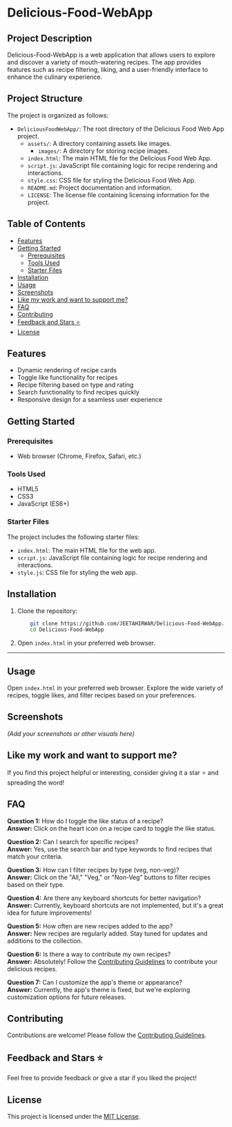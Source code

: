 # Delicious-Food-WebApp

## Project Description

Delicious-Food-WebApp is a web application that allows users to explore and discover a variety of mouth-watering recipes. The app provides features such as recipe filtering, liking, and a user-friendly interface to enhance the culinary experience.

## Project Structure

The project is organized as follows:

- `DeliciousFoodWebApp/`: The root directory of the Delicious Food Web App project.
  - `assets/`: A directory containing assets like images.
    - `images/`: A directory for storing recipe images.
  - `index.html`: The main HTML file for the Delicious Food Web App.
  - `script.js`: JavaScript file containing logic for recipe rendering and interactions.
  - `style.css`: CSS file for styling the Delicious Food Web App.
  - `README.md`: Project documentation and information.
  - `LICENSE`: The license file containing licensing information for the project.



## Table of Contents

- [Features](#features)
- [Getting Started](#getting-started)
  - [Prerequisites](#prerequisites)
  - [Tools Used](#tools-used)
  - [Starter Files](#starter-files)
- [Installation](#installation)
- [Usage](#usage)
- [Screenshots](#screenshots)
- [Like my work and want to support me?](#like-my-work-and-want-to-support-me)
- [FAQ](#faq)
- [Contributing](#contributing)
- [Feedback and Stars ⭐](#feedback-and-stars-)
- [License](#license)

## Features

- Dynamic rendering of recipe cards
- Toggle like functionality for recipes
- Recipe filtering based on type and rating
- Search functionality to find recipes quickly
- Responsive design for a seamless user experience

## Getting Started

### Prerequisites

- Web browser (Chrome, Firefox, Safari, etc.)

### Tools Used

- HTML5
- CSS3
- JavaScript (ES6+)

### Starter Files

The project includes the following starter files:

- `index.html`: The main HTML file for the web app.
- `script.js`: JavaScript file containing logic for recipe rendering and interactions.
- `style.js`: CSS file for styling the web app.

## Installation

1. Clone the repository:

    ```bash
        git clone https://github.com/JEETAHIRWAR/Delicious-Food-WebApp.git
        cd Delicious-Food-WebApp

2. Open `index.html` in your preferred web browser.

---

## Usage

Open `index.html` in your preferred web browser. Explore the wide variety of recipes, toggle likes, and filter recipes based on your preferences.

## Screenshots

*(Add your screenshots or other visuals here)*

## Like my work and want to support me?

If you find this project helpful or interesting, consider giving it a star ⭐ and spreading the word!


## FAQ

**Question 1:** How do I toggle the like status of a recipe?  
**Answer:** Click on the heart icon on a recipe card to toggle the like status.

**Question 2:** Can I search for specific recipes?  
**Answer:** Yes, use the search bar and type keywords to find recipes that match your criteria.

**Question 3:** How can I filter recipes by type (veg, non-veg)?  
**Answer:** Click on the "All," "Veg," or "Non-Veg" buttons to filter recipes based on their type.

**Question 4:** Are there any keyboard shortcuts for better navigation?  
**Answer:** Currently, keyboard shortcuts are not implemented, but it's a great idea for future improvements!

**Question 5:** How often are new recipes added to the app?  
**Answer:** New recipes are regularly added. Stay tuned for updates and additions to the collection.

**Question 6:** Is there a way to contribute my own recipes?  
**Answer:** Absolutely! Follow the [Contributing Guidelines](CONTRIBUTING.md) to contribute your delicious recipes.

**Question 7:** Can I customize the app's theme or appearance?  
**Answer:** Currently, the app's theme is fixed, but we're exploring customization options for future releases.

## Contributing

Contributions are welcome! Please follow the [Contributing Guidelines](CONTRIBUTING.md).

## Feedback and Stars ⭐

Feel free to provide feedback or give a star if you liked the project!

## License

This project is licensed under the [MIT License](LICENSE).
